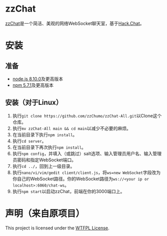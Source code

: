 # zzChat

[zzChat](https://zzchat.skadi.top)是一个简洁、美观的网络WebSocket聊天室，基于[Hack.Chat](https://github.com/hack-chat/main)。

# 安装

## 准备

- [node.js 8.10.0](https://nodejs.org/en/download/package-manager/)及更高版本
- [npm 5.7.1](https://nodejs.org/en/download/package-manager/)及更高版本

## 安装（对于Linux）

1. 执行`git clone https://github.com/zzChumo/zzChat-All.git`以Clone这个仓库。
2. 执行`mv zzChat-All main && cd main`以减少不必要的麻烦。
3. 在当前目录下执行`npm install`。
4. 执行`cd server`。
5. 在当前目录下再次执行`npm install`。
6. 执行`npm config`，并填入（或跳过）salt选项、输入管理员用户名、输入管理员密码和指定WebSocket端口。
7. 执行`cd ../`，回到上一级目录。
8. 执行`nano/vi/vim/gedit client/client.js`，将`ws=new WebSocket`字段改为你自己的WebSocket路径。你的WebSocket路径为`ws://<your ip or localhost>:6060/chat-ws`。
9. 执行`npm start`以启动zzChat，前端在你的3000端口上。

# 声明（来自原项目）

This project is licensed under the [WTFPL License](LICENSE).
